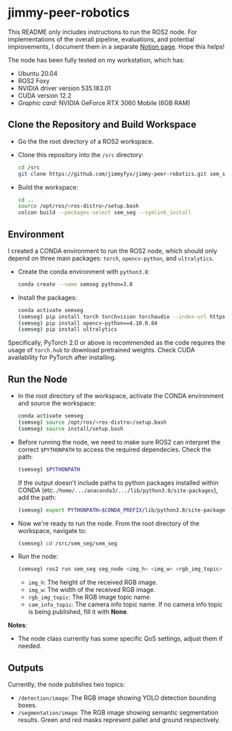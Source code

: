 # jimmy-peer-robotics

This README only includes instructions to run the ROS2 node. For implementations of the overall pipeline, evaluations, and potential improvements, I document them in a separate [Notion page](https://bitter-taxicab-796.notion.site/Peer-Robotics-Vision-Assignment-d2e2020a2f07415a95d90304c1a5f9aa). Hope this helps!

The node has been fully tested on my workstation, which has:
- Ubuntu 20.04
- ROS2 Foxy
- NVIDIA driver version 535.183.01
- CUDA version 12.2
- *Graphic card:* NVIDIA GeForce RTX 3060 Mobile (6GB RAM)


## **Clone the Repository and Build Workspace**

- Go the the root directory of a ROS2 workspace.
- Clone this repository into the `/src` directory:

   ```bash
   cd /src
   git clone https://github.com/jimmyfyx/jimmy-peer-robotics.git sem_seg
   ```
- Build the workspace:
    ```bash
    cd ..
    source /opt/ros/<ros-distro>/setup.bash
    colcon build --packages-select sem_seg --symlink_install
    ```
## **Environment**
I created a CONDA environment to run the ROS2 node, which should only depend on three main packages: `torch`, `opencv-python`, and `ultralytics`. 
- Create the conda environment with `python3.8`:
    ```bash
    conda create --name semseg python=3.8
    ```
- Install the packages:
    ```bash
    conda activate semseg
    (semseg) pip install torch torchvision torchaudio --index-url https://download.pytorch.org/whl/cu121
    (semseg) pip install opencv-python==4.10.0.84
    (semseg) pip install ultralytics
    ```
Specifically, PyTorch 2.0 or above is recommended as the code requires the usage of `torch.hub` to download pretrained weights. Check CUDA availability for PyTorch after installing.

## **Run the Node**
- In the root directory of the workspace, activate the CONDA environment and source the workspace:
    ```bash
    conda activate semseg
    (semseg) source /opt/ros/<ros-distro>/setup.bash
    (semseg) source install/setup.bash
    ``` 

- Before running the node, we need to make sure ROS2 can interpret the correct `$PYTHONPATH` to access the required dependecies. Check the path:
    ```bash
    (semseg) $PYTHONPATH
    ``` 
  If the output doesn't include paths to python packages installed within CONDA (etc. `/home/.../anaconda3/.../lib/python3.8/site-packages`), add the path:
    ```bash
    (semseg) export PYTHONPATH=$CONDA_PREFIX/lib/python3.8/site-packages:$PYTHONPATH
    ``` 
- Now we're ready to run the node. From the root directory of the workspace, navigate to:
    ```bash
    (semseg) cd /src/sem_seg/sem_seg
    ```
- Run the node:
    ```bash
    (semseg) ros2 run sem_seg seg_node <img_h> <img_w> <rgb_img_topic> <cam_info_topic>
    ```
    - `img_h`: The height of the received RGB image.
    - `img_w`: The width of the received RGB image.
    - `rgb_img_topic`: The RGB image topic name.
    - `cam_info_topic`: The camera info topic name. If no camera info topic is being published, fill it with **None**.  

**Notes**:
- The node class currently has some specific QoS settings, adjust them if needed.

## **Outputs**
Currently, the node publishes two topics:
- `/detection/image`: The RGB image showing YOLO detection bounding boxes.
- `/segmentation/image`: The RGB image showing semantic segmentation results. Green and red masks represent pallet and ground respectively.